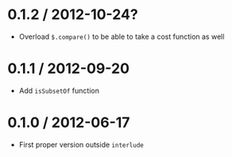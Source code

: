 0.1.2 / 2012-10-24?
==================
  * Overload `$.compare()` to be able to take a cost function as well

0.1.1 / 2012-09-20
==================
  * Add `isSubsetOf` function

0.1.0 / 2012-06-17
==================
  * First proper version outside `interlude`
